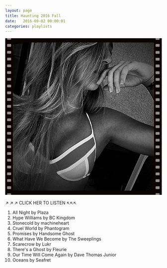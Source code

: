```yaml
---
layout: page
title: Haunting 2016 Fall
date:   2016-09-02 00:00:01
categories: playlists
---
```


[![haunting2016fall][2]][1]

  [1]: /playlists/haunting2016fall
  [2]: /images/maddie.jpg

&#x2197; &#x2197; &#x2197; CLICK HER TO LISTEN &#x2196;&#x2196;&#x2196;

  1. All Night by Plaza
  2. Hype Williams by BC Kingdom
  3. Stonecold by machineheart
  4. Cruel World by Phantogram
  5. Promises by Handsome Ghost
  6. What Have We Become by The Sweeplings
  7. Scarecrow by Lukr
  8. There's a Ghost by Fleurie
  9. Our Time Will Come Again by Dave Thomas Junior
  10. Oceans by Seafret

